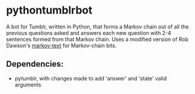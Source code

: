 # pythontumblrbot

A bot for Tumblr, written in Python, that forms a Markov chain out of all the previous questions asked and answers each new question with 2-4 sentences formed from that Markov chain. Uses a modified version of Rob Dawson's [markov-text](https://github.com/codebox/markov-text) for Markov-chain bits.

## Dependencies:

- pytumblr, with changes made to add 'answer' and 'state' valid arguments
